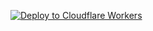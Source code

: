 [![Deploy to Cloudflare Workers](https://deploy.workers.cloudflare.com/button?paid=true)](https://deploy.workers.cloudflare.com/?url=https://github.com/vsamaru/f1aresite&paid=true)
